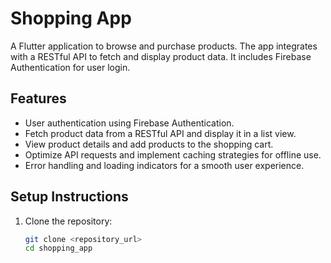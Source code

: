 # Shopping App

A Flutter application to browse and purchase products. The app integrates with a RESTful API to fetch and display product data. It includes Firebase Authentication for user login.

## Features

- User authentication using Firebase Authentication.
- Fetch product data from a RESTful API and display it in a list view.
- View product details and add products to the shopping cart.
- Optimize API requests and implement caching strategies for offline use.
- Error handling and loading indicators for a smooth user experience.

## Setup Instructions

1. Clone the repository:

   ```bash
   git clone <repository_url>
   cd shopping_app

